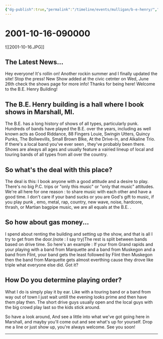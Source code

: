 ```yaml
---
{"dg-publish":true,"permalink":"/timeline/events/mulligan/b-e-henry/","dgHomeLink":true,"dgPassFrontmatter":false}
---
```


# 2001-10-16-090000

![[2001-10-16.JPG]]

## The Latest News...

Hey everyone! It's rollin on! Another rockin summer and I finally updated the site! Stop the press! New Show added at the civic cetnter on Wed, June 26th check the shows page for more info! Thanks for being here!	Welcome to the B.E. Henry Building! 


## The B.E. Henry building is a hall where I book shows in Marshall, MI. 

The B.E. has a long history of shows of all types, particularly punk. Hundreds of bands have played the B.E. over the years, including as well known acts as Good Riddance, 88 Fingers Louie, Swingin Utters, Quincy Punks, The Bollwevills, Small Brown BIke, At the Drive-In, and Alkaline Trio. If there's a local band you've ever seen , they've probably been there. Shows are always all ages and usually feature a vairied lineup of local and touring bands of all types from all over the country.


## So what's the deal with this place? 

The deal is this: I book anyone with a good attitude and a desire to play. There's no big P.C. trips or "only this music" or "only that music" attitudes. We're all here for one reason : to share music with each other and have a good time. I don't care if your band sucks or you are God's gift to music, if you play punk , emo, metal, rap, country, new wave, noise, hardcore, thrash, or Martian bagpipe music, we are all equals at the B.E. .


## So how about gas money...

I spend about renting the building and setting up the show, and that is all I try to get from the door.(note : I say try)The rest is split between bands based on drive time. So here's an example : If your from Grand rapids and your playing with a band from Marquette and a band from Muskegon and a band from Flint, your band gets the least followed by Flint then Muskegon then the band from Marquette gets almost everthing cause they drove like triple what everyone else did. Got it?


## How Do you determine playing order? 

What I do is simply play it by ear. Like with a touring band or a band from way out of town I just wait untill the evening looks prime and then have them play then. The short drive guys usually open and the local guys with the big crowd play last so the kids stick around. 


So have a look around, And see a little into what we've got going here in Marshall, and mayby you'll come out and see what's up for yourself. Drop me a line or just show up, you're always welcome. See you soon!




___

